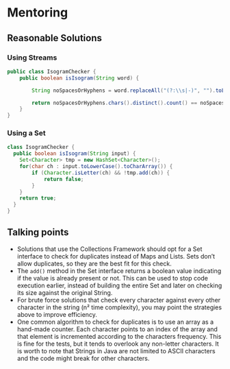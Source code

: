 # Mentoring

## Reasonable Solutions

### Using Streams

```java
public class IsogramChecker {
    public boolean isIsogram(String word) {

        String noSpacesOrHyphens = word.replaceAll("(?:\\s|-)", "").toLowerCase();

        return noSpacesOrHyphens.chars().distinct().count() == noSpacesOrHyphens.length();        
    }
}

```

### Using a Set

```java
class IsogramChecker {
  public boolean isIsogram(String input) {
    Set<Character> tmp = new HashSet<Character>();
    for(char ch : input.toLowerCase().toCharArray()) {
        if (Character.isLetter(ch) && !tmp.add(ch)) {
            return false;
        }
    }
    return true;
  }
}
```

## Talking points

- Solutions that use the Collections Framework should opt for a Set interface to check for duplicates instead of Maps and Lists. Sets don’t allow duplicates, so they are the best fit for this check.
- The `add()` method in the Set interface returns a boolean value indicating if the value is already present or not. This can be used to stop code execution earlier, instead of building the entire Set and later on checking its size against the original String.
- For brute force solutions that check every character against every other character in the string (n² time complexity), you may point the strategies above to improve efficiency. 
- One common algorithm to check for duplicates is to use an array as a hand-made counter. Each character points to an index of the array and that element is incremented according to the characters frequency. This is fine for the tests, but it tends to overlook any non-letter characters. It is worth to note that Strings in Java are not limited to ASCII characters and the code might break for other characters.

